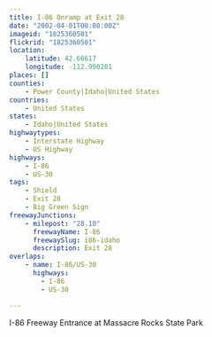 ```yaml
---
title: I-86 Onramp at Exit 28
date: "2002-04-01T00:00:00Z"
imageid: "1825360501"
flickrid: "1825360501"
location:
    latitude: 42.66617
    longitude: -112.990281
places: []
counties:
    - Power County|Idaho|United States
countries:
    - United States
states:
    - Idaho|United States
highwaytypes:
    - Interstate Highway
    - US Highway
highways:
    - I-86
    - US-30
tags:
    - Shield
    - Exit 28
    - Big Green Sign
freewayJunctions:
    - milepost: "28.10"
      freewayName: I-86
      freewaySlug: i86-idaho
      description: Exit 28
overlaps:
    - name: I-86/US-30
      highways:
        - I-86
        - US-30

---
```

I-86 Freeway Entrance at Massacre Rocks State Park